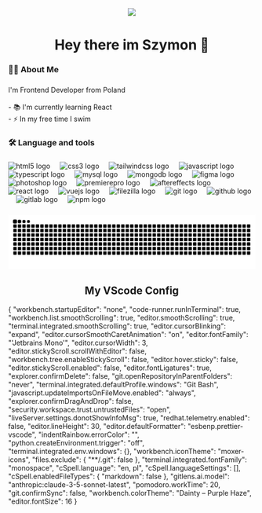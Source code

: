 <div align="center">
  <img height="150" src="https://media.giphy.com/media/M9gbBd9nbDrOTu1Mqx/giphy.gif"  />
</div>

###

<div align="center">
</div>

###

<h1 align="center">Hey there im Szymon 👋</h1>

###

<h3 align="left">👩‍💻  About Me</h3>

###

<p align="left">I'm Frontend Developer from Poland<br><br>- 📚 I'm currently learning React<br>- ⚡ In my free time I swim</p>

###

<h3 align="left">🛠 Language and tools</h3>

###

<div align="left">
  <img src="https://cdn.jsdelivr.net/gh/devicons/devicon/icons/html5/html5-original.svg" height="40" alt="html5 logo"  />
  <img width="12" />
  <img src="https://cdn.jsdelivr.net/gh/devicons/devicon/icons/css3/css3-original.svg" height="40" alt="css3 logo"  />
  <img width="12" />
  <img src="https://cdn.jsdelivr.net/gh/devicons/devicon/icons/tailwindcss/tailwindcss-original-wordmark.svg" height="40" alt="tailwindcss logo"  />
  <img width="12" />
  <img src="https://cdn.jsdelivr.net/gh/devicons/devicon/icons/javascript/javascript-original.svg" height="40" alt="javascript logo"  />
  <img width="12" />
  <img src="https://cdn.jsdelivr.net/gh/devicons/devicon/icons/typescript/typescript-original.svg" height="40" alt="typescript logo"  />
  <img width="12" />
  <img src="https://cdn.jsdelivr.net/gh/devicons/devicon/icons/mysql/mysql-original.svg" height="40" alt="mysql logo"  />
  <img width="12" />
  <img src="https://cdn.jsdelivr.net/gh/devicons/devicon/icons/mongodb/mongodb-original.svg" height="40" alt="mongodb logo"  />
  <img width="12" />
  <img src="https://cdn.jsdelivr.net/gh/devicons/devicon/icons/figma/figma-original.svg" height="40" alt="figma logo"  />
  <img width="12" />
  <img src="https://cdn.jsdelivr.net/gh/devicons/devicon/icons/photoshop/photoshop-plain.svg" height="40" alt="photoshop logo"  />
  <img width="12" />
  <img src="https://cdn.jsdelivr.net/gh/devicons/devicon/icons/premierepro/premierepro-plain.svg" height="40" alt="premierepro logo"  />
  <img width="12" />
  <img src="https://cdn.jsdelivr.net/gh/devicons/devicon/icons/aftereffects/aftereffects-original.svg" height="40" alt="aftereffects logo"  />
  <img width="12" />
  <img src="https://cdn.jsdelivr.net/gh/devicons/devicon/icons/react/react-original.svg" height="40" alt="react logo"  />
  <img width="12" />
  <img src="https://cdn.jsdelivr.net/gh/devicons/devicon/icons/vuejs/vuejs-original.svg" height="40" alt="vuejs logo"  />
  <img width="12" />
  <img src="https://cdn.jsdelivr.net/gh/devicons/devicon/icons/filezilla/filezilla-plain.svg" height="40" alt="filezilla logo"  />
  <img width="12" />
  <img src="https://cdn.jsdelivr.net/gh/devicons/devicon/icons/git/git-original.svg" height="40" alt="git logo"  />
  <img width="12" />
  <img src="https://cdn.jsdelivr.net/gh/devicons/devicon/icons/github/github-original.svg" height="40" alt="github logo"  />
  <img width="12" />
  <img src="https://cdn.jsdelivr.net/gh/devicons/devicon/icons/gitlab/gitlab-original.svg" height="40" alt="gitlab logo"  />
  <img width="12" />
  <img src="https://cdn.jsdelivr.net/gh/devicons/devicon/icons/npm/npm-original-wordmark.svg" height="40" alt="npm logo"  />
</div>

###

<img src="https://raw.githubusercontent.com/con4ig/con4ig/output/snake.svg" alt="Snake animation" />

###

<h2 align="center">My VScode Config</h2>

<p>{
    "workbench.startupEditor": "none",
    "code-runner.runInTerminal": true,
    "workbench.list.smoothScrolling": true,
    "editor.smoothScrolling": true,
    "terminal.integrated.smoothScrolling": true,
    "editor.cursorBlinking": "expand",
    "editor.cursorSmoothCaretAnimation": "on",
    "editor.fontFamily": "'Jetbrains Mono'",
    "editor.cursorWidth": 3,
    "editor.stickyScroll.scrollWithEditor": false,
    "workbench.tree.enableStickyScroll": false,
    "editor.hover.sticky": false,
    "editor.stickyScroll.enabled": false,
    "editor.fontLigatures": true,
    "explorer.confirmDelete": false,
    "git.openRepositoryInParentFolders": "never",
    "terminal.integrated.defaultProfile.windows": "Git Bash",
    "javascript.updateImportsOnFileMove.enabled": "always",
    "explorer.confirmDragAndDrop": false,
    "security.workspace.trust.untrustedFiles": "open",
    "liveServer.settings.donotShowInfoMsg": true,
    "redhat.telemetry.enabled": false,
    "editor.lineHeight": 30,
    "editor.defaultFormatter": "esbenp.prettier-vscode",
    "indentRainbow.errorColor": "",
    "python.createEnvironment.trigger": "off",
    "terminal.integrated.env.windows": {},
    "workbench.iconTheme": "moxer-icons",
    "files.exclude": {
      "**/.git": false
    },
    "terminal.integrated.fontFamily": "monospace",
    "cSpell.language": "en, pl",
    "cSpell.languageSettings": [],
    "cSpell.enabledFileTypes": {
      "markdown": false
    },
    "gitlens.ai.model": "anthropic:claude-3-5-sonnet-latest",
    "pomodoro.workTime": 20,
    "git.confirmSync": false,
    "workbench.colorTheme": "Dainty – Purple Haze",
    "editor.fontSize": 16
}</p>
